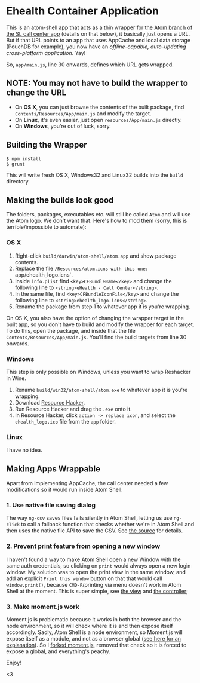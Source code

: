 # Ehealth Container Application

This is an atom-shell app that acts as a thin wrapper for [the Atom branch of the SL call center app](https://github.com/eHealthAfrica/sl-ebola-call-admin/tree/atom) (details on that below), it basically just opens a URL. But if that URL points to an app that uses AppCache and local data storage (PouchDB for example), you now have an _offline-capable, auto-updating cross-platform application_. Yay!

So, `app/main.js`, line 30 onwards, defines which URL gets wrapped.

## NOTE: You may not have to build the wrapper to change the URL

- On __OS X__, you can just browse the contents of the built package, find `Contents/Resources/App/main.js` and modify the target.
- On __Linux__, it's even easier, just open `resources/App/main.js` directly.
- On __Windows__, you're out of luck, sorry.

## Building the Wrapper

    $ npm install
    $ grunt


This will write fresh OS X, Windows32 and Linux32 builds into the `build` directory.

## Making the builds look good

The folders, packages, executables etc. will still be called `Atom` and will use the Atom logo. We don't want that. Here's how to mod them (sorry, this is terrible/impossible to automate):

### OS X

1. Right-click `build/darwin/atom-shell/atom.app` and show package contents.
2. Replace the file `/Resources/atom.icns with this one: `app/ehealth_logo.icns`.
3. Inside `info.plist` find `<key>CFBundleName</key>` and change the following line to `<string>eHealth - Call Center</string>`.
4. In the same file, find `<key>CFBundleIconFile</key>` and change the following line to `<string>ehealth_logo.icns</string>`.
5. Rename the package from step 1 to whatever app it is you're wrapping.

On OS X, you also have the option of changing the wrapper target in the built app, so you don't have to build and modify the wrapper for each target. To do this, open the package, and inside that the file `Contents/Resources/App/main.js`. You'll find the build targets from line 30 onwards.

### Windows

This step is only possible on Windows, unless you want to wrap Reshacker in Wine.

1. Rename `build/win32/atom-shell/atom.exe` to whatever app it is you're wrapping.
2. Download [Resource Hacker](http://www.angusj.com/resourcehacker/reshack_setup.exe).
3. Run Resource Hacker and drag the `.exe` onto it.
4. In Resource Hacker, click `action -> replace icon`, and select the `ehealth_logo.ico` file from the `app` folder.

### Linux

I have no idea.

## Making Apps Wrappable

Apart from implementing AppCache, the call center needed a few modifications so it would run inside Atom Shell:

### 1. Use native file saving dialog

The way `ng-csv` saves files fails silently in Atom Shell, letting us use `ng-click` to call a fallback function that checks whether we're in Atom Shell and then uses the native file API to save the CSV. See [the source](https://github.com/eHealthAfrica/sl-ebola-call-admin/blob/atom/app/scripts/controllers/calls.js#L313) for details.

### 2. Prevent print feature from opening a new window

I haven't found a way to make Atom Shell open a new Window with the same auth credentials, so clicking on `print` would always open a new login window. My solution was to open the print view in the same window, and add an explicit `Print this window` button on that that would call `window.print()`, because `CMD-P`/printing via menu doesn't work in Atom Shell at the moment. This is super simple, see [the view](https://github.com/eHealthAfrica/sl-ebola-call-admin/blob/atom/app%2Fviews%2Fcalls-print.html#L17) and [the controller](https://github.com/eHealthAfrica/sl-ebola-call-admin/blob/atom/app%2Fscripts%2Fcontrollers%2Fcalls-print.js#L56);

### 3. Make moment.js work

Moment.js is problematic because it works in both the browser and the node environment, so it will check where it is and then expose itself accordingly. Sadly, Atom Shell is a node environment, so Moment.js will expose itself as a module, and not as a browser global ([see here for an explanation](https://github.com/rogerwang/node-webkit/issues/2075)). So I [forked moment.js](https://github.com/espy/moment/blob/develop/moment.js#L2846), removed that check so it is forced to expose a global, and everything's peachy.

Enjoy!

<3
